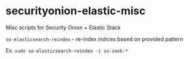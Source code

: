 # securityonion-elastic-misc
Misc scripts for Security Onion + Elastic Stack

`so-elasticsearch-reindex` - re-index indices based on provided pattern

Ex. `sudo so-elasticsearch-reindex -i so-zeek-*`
